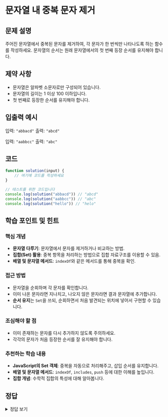 # 문자열 내 중복 문자 제거

## 문제 설명
주어진 문자열에서 중복된 문자를 제거하여, 각 문자가 한 번씩만 나타나도록 하는 함수를 작성하세요. 문자열의 순서는 원래 문자열에서의 첫 번째 등장 순서를 유지해야 합니다.

## 제약 사항
- 문자열은 알파벳 소문자로만 구성되어 있습니다.
- 문자열의 길이는 1 이상 100 이하입니다.
- 첫 번째로 등장한 순서를 유지해야 합니다.

## 입출력 예시
입력: `"abbacd"`
출력: `"abcd"`

입력: `"aabbcc"`
출력: `"abc"`

## 코드
```javascript
function solution(input) {
    // 여기에 코드를 작성하세요
}

// 테스트를 위한 코드입니다
console.log(solution("abbacd")) // "abcd"
console.log(solution("aabbcc")) // "abc"
console.log(solution("hello")) // "helo"
```

## 학습 포인트 및 힌트
### 핵심 개념
- **문자열 다루기**: 문자열에서 문자를 제거하거나 비교하는 방법.
- **집합(Set) 활용**: 중복 항목을 처리하는 방법으로 집합 자료구조를 이용할 수 있음.
- **배열 및 문자열 메서드**: `indexOf`와 같은 메서드를 통해 중복을 확인.

### 접근 방법
- 문자열을 순회하며 각 문자를 확인합니다.
- 이미 나온 문자라면 지나치고, 나오지 않은 문자라면 결과 문자열에 추가합니다.
- **순서 유지**는 `Set`을 쓰되, 순회하면서 처음 발견되는 위치에 넣어서 구현할 수 있습니다.

### 조심해야 할 점
- 이미 존재하는 문자를 다시 추가하지 않도록 주의하세요.
- 각각의 문자가 처음 등장한 순서를 잘 유지해야 합니다.

### 추천하는 학습 내용
- **JavaScript의 Set 객체**: 중복을 자동으로 처리해주고, 삽입 순서를 유지합니다.
- **배열 및 문자열 메서드**: `indexOf`, `includes`, `push` 등에 대한 이해를 높입니다.
- **집합 개념**: 수학적 집합의 특성에 대해 알아봅니다.

## 정답
<details>
<summary>정답 보기</summary>

### 해설
문자열의 문자를 하나씩 확인하면서, 새로운 문자라면 결과 문자열에 추가합니다. 중복 확인을 위해 `Set`을 사용하여 반복없이 추가된 문자를 저장하고, 반복문으로 문자들을 한 번만 추가합니다.

### 코드
```javascript
function solution(input) {
    let seen = new Set();
    let result = '';
    for (let char of input) {
        if (!seen.has(char)) {
            seen.add(char);
            result += char;
        }
    }
    return result;
}
```

### 시간 복잡도
- 전형적인 `O(n)` 시간 복잡도를 가집니다. 여기서 `n`은 입력 문자열의 길이입니다. 각 문자를 한 번씩만 확인하기 때문입니다.

### 공간 복잡도
- `O(n)` 공간 복잡도를 가집니다. 가장 많은 경우 모든 문자가 중복 없이 `Set`에 들어가는 경우입니다.

### 최적화 팁
- `Set`은 삽입 및 중복 확인에 `O(1)`의 시간 복잡도를 제공합니다.
- 가능한 적은 연산을 위해 이미 확인된 문자는 즉시 건너뜁니다.
</details>